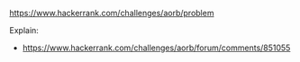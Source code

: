 https://www.hackerrank.com/challenges/aorb/problem

Explain:

- https://www.hackerrank.com/challenges/aorb/forum/comments/851055
